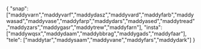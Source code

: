 {
  "snap":  ["maddyvarn","maddyvarf","maddydasz","maddyvard","maddyfarb","maddywasad","maddyvase","maddyfarp","maddydars","maddyased","maddytread","maddyzars","maddygasr","maddytrew","maddyfarn"],
  "insta": ["maddywqsx","maddydaam","maddybbrag","maddygads","maddyfaar"],
  "tele":  ["maddytar","maddysaam","maddyvane","maddyfars","maddydark"]
}
